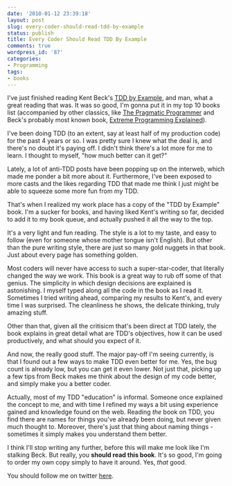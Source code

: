 ```yaml
---
date: '2010-01-12 23:39:18'
layout: post
slug: every-coder-should-read-tdd-by-example
status: publish
title: Every Coder Should Read TDD By Example
comments: true
wordpress_id: '87'
categories:
- Programming
tags:
- books
---
```


I've just finished reading Kent Beck's [TDD by Example](http://www.amazon.com/gp/product/0321146530?ie=UTF8&tag=thcodu02-20&linkCode=as2&camp=1789&creative=9325&creativeASIN=0321146530)<img src="http://www.assoc-amazon.com/e/ir?t=thcodu02-20&l=as2&o=1&a=0321146530" style="width: 0; height: 0; display: none; border: none !important;">, and man, what a great reading that was. It was so good, I'm gonna put it in my top 10 books list (accompanied by other classics, like [The Pragmatic Programmer](http://www.amazon.com/gp/product/020161622X?ie=UTF8&tag=thcodu02-20&linkCode=as2&camp=1789&creative=9325&creativeASIN=020161622X)<img src="http://www.assoc-amazon.com/e/ir?t=thcodu02-20&l=as2&o=1&a=020161622X" style="width: 0; height: 0; display: none; border: none !important;"> and Beck's probably most known book, [Extreme Programming Explained](http://www.amazon.com/gp/product/0321278658?ie=UTF8&tag=thcodu02-20&linkCode=as2&camp=1789&creative=9325&creativeASIN=0321278658)<img src="http://www.assoc-amazon.com/e/ir?t=thcodu02-20&l=as2&o=1&a=0321278658" style="width: 0; height: 0; display: none; border: none !important;">).

I've been doing TDD (to an extent, say at least half of my production code) for the past 4 years or so. I was pretty sure I knew what the deal is, and there's no doubt it's paying off. I didn't think there's a lot more for me to learn. I thought to myself, "how much better can it get?"

Lately, a lot of anti-TDD posts have been popping up on the interweb, which made me ponder a bit more about it. Furthermore, I've been exposed to more casts and the likes regarding TDD that made me think I just might be able to squeeze some more fun from my TDD.

That's when I realized my work place has a copy of the "TDD by Example" book. I'm a sucker for books, and having liked Kent's writing so far, decided to add it to my book queue, and actually pushed it all the way to the top.

It's a very light and fun reading. The style is a lot to my taste, and easy to follow (even for someone whose mother tongue isn't English). But other than the pure writing style, there are just so many gold nuggets in that book. Just about every page has something golden.

Most coders will never have access to such a super-star-coder, that literally changed the way we work. This book is a great way to rub off some of that genius. The simplicity in which design decisions are explained is astonishing. I myself typed along all the code in the book as I read it. Sometimes I tried writing ahead, comparing my results to Kent's, and every time I was surprised. The cleanliness he shows, the delicate thinking, truly amazing stuff.

Other than that, given all the critisicm that's been direct at TDD lately, the book explains in great detail what are TDD's objectives, how it can be used productively, and what should you expect of it.

And now, the really good stuff. The major pay-off I'm seeing currently, is that I found out a few ways to make TDD even better for me. Yes, the bug count is already low, but you can get it even lower. Not just that, picking up a few tips from Beck makes me think about the design of my code better, and simply make you a better coder.

Actually, most of my TDD "education" is informal. Someone once explained the concept to me, and with time I refined my ways a bit using experience gained and knowledge found on the web. Reading _the_ book on TDD, you find there are names for things you've already been doing, but never given much thought to. Moreover, there's just that thing about naming things - sometimes it simply makes you understand them better.

I think I'll stop writing any further, before this will make me look like I'm stalking Beck. But really, you **should read this book**. It's so good, I'm going to order my own copy simply to have it around. Yes, _that_ good.

You should follow me on twitter [here](http://twitter.com/avivby).

